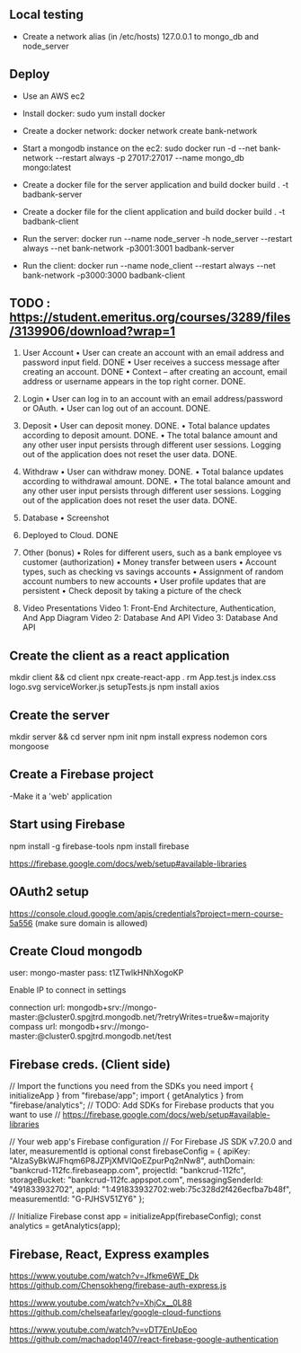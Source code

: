 ## Local testing
- Create a network alias (in /etc/hosts) 127.0.0.1 to mongo_db and node_server

## Deploy
- Use an AWS ec2
- Install docker: 
  sudo yum install docker
- Create a docker network:
  docker network create bank-network
- Start a mongodb instance on the ec2:
  sudo docker run -d --net bank-network --restart always -p 27017:27017 --name mongo_db mongo:latest
- Create a docker file for the server application and build
  docker build . -t badbank-server
- Create a docker file for the client application and build
  docker build . -t badbank-client

- Run the server:
  docker run --name node_server -h node_server --restart always --net bank-network -p3001:3001 badbank-server
- Run the client:
  docker run --name node_client --restart always --net bank-network -p3000:3000 badbank-client



## TODO : https://student.emeritus.org/courses/3289/files/3139906/download?wrap=1
1. User Account
• User can create an account with an email address and password input field. DONE
• User receives a success message after creating an account. DONE
• Context – after creating an account, email address or username appears in the top right corner. DONE.

2. Login
• User can log in to an account with an email address/password or OAuth.
• User can log out of an account. DONE.

3. Deposit
• User can deposit money. DONE.
• Total balance updates according to deposit amount. DONE.
• The total balance amount and any other user input persists through different user sessions. Logging out of the application does not reset the user data. DONE.

4. Withdraw
• User can withdraw money. DONE.
• Total balance updates according to withdrawal amount. DONE.
• The total balance amount and any other user input persists through different user sessions. Logging out of the application does not reset the user data. DONE.

5. Database
• Screenshot

6. Deployed to Cloud. DONE

7. Other (bonus)
• Roles for different users, such as a bank employee vs customer (authorization)
• Money transfer between users
• Account types, such as checking vs savings accounts
• Assignment of random account numbers to new accounts
• User profile updates that are persistent
• Check deposit by taking a picture of the check

8. Video Presentations
Video 1: Front-End Architecture, Authentication, And App Diagram
Video 2: Database And API
Video 3: Database And API


## Create the client as a react application
mkdir client && cd client
npx create-react-app .
rm App.test.js index.css logo.svg serviceWorker.js setupTests.js
npm install axios

## Create the server
mkdir server && cd server
npm init
npm install express nodemon cors mongoose

## Create a Firebase project
-Make it a 'web' application

## Start using Firebase
npm install -g firebase-tools
npm install firebase

https://firebase.google.com/docs/web/setup#available-libraries

## OAuth2 setup
https://console.cloud.google.com/apis/credentials?project=mern-course-5a556
 (make sure domain is allowed)

## Create Cloud mongodb
user: mongo-master
pass: t1ZTwlkHNhXogoKP

Enable IP to connect in settings

connection url: mongodb+srv://mongo-master:<password>@cluster0.spgjtrd.mongodb.net/?retryWrites=true&w=majority
compass url: mongodb+srv://mongo-master:<password>@cluster0.spgjtrd.mongodb.net/test

## Firebase creds. (Client side)
// Import the functions you need from the SDKs you need
import { initializeApp } from "firebase/app";
import { getAnalytics } from "firebase/analytics";
// TODO: Add SDKs for Firebase products that you want to use
// https://firebase.google.com/docs/web/setup#available-libraries

// Your web app's Firebase configuration
// For Firebase JS SDK v7.20.0 and later, measurementId is optional
const firebaseConfig = {
  apiKey: "AIzaSyBkWJFhqm6P8JZPjXMVlQoEZpurPq2nNw8",
  authDomain: "bankcrud-112fc.firebaseapp.com",
  projectId: "bankcrud-112fc",
  storageBucket: "bankcrud-112fc.appspot.com",
  messagingSenderId: "491833932702",
  appId: "1:491833932702:web:75c328d2f426ecfba7b48f",
  measurementId: "G-PJHSV51ZY6"
};

// Initialize Firebase
const app = initializeApp(firebaseConfig);
const analytics = getAnalytics(app);

## Firebase, React, Express examples
https://www.youtube.com/watch?v=Jfkme6WE_Dk
https://github.com/Chensokheng/firebase-auth-express.js

https://www.youtube.com/watch?v=XhjCx__0L88
https://github.com/chelseafarley/google-cloud-functions

https://www.youtube.com/watch?v=vDT7EnUpEoo
https://github.com/machadop1407/react-firebase-google-authentication

